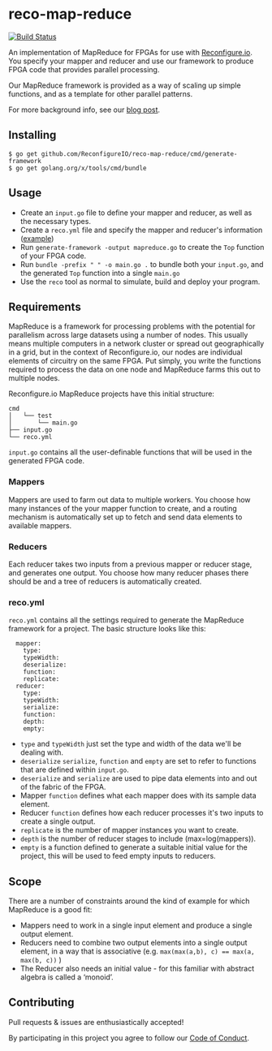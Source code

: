 # reco-map-reduce

[![Build Status](https://travis-ci.org/ReconfigureIO/reco-map-reduce.svg?branch=master)](https://travis-ci.org/ReconfigureIO/reco-map-reduce)

An implementation of MapReduce for FPGAs for use with [Reconfigure.io](https://reconfigure.io). You specify your mapper and reducer and use our framework to produce FPGA code that provides parallel processing.

Our MapReduce framework is provided as a way of scaling up simple functions, and as a template for other parallel patterns.

For more background info, see our [blog post](https://medium.com/the-recon/scaling-up-your-reconfigure-io-applications-17f2dbc797fc).

## Installing

```
$ go get github.com/ReconfigureIO/reco-map-reduce/cmd/generate-framework
$ go get golang.org/x/tools/cmd/bundle
```

## Usage

* Create an `input.go` file to define your mapper and reducer, as well as the necessary types.
* Create a `reco.yml` file and specify the mapper and reducer's information ([example](example/max/reco.yml))
* Run `generate-framework -output mapreduce.go` to create the `Top` function of your FPGA code.
* Run `bundle -prefix " " -o main.go .` to bundle both your `input.go`, and the generated `Top` function into a single `main.go`
* Use the `reco` tool as normal to simulate, build and deploy your program.

## Requirements

MapReduce is a framework for processing problems with the potential for parallelism across large datasets using a number of nodes. This usually means multiple computers in a network cluster or spread out geographically in a grid, but in the context of Reconfigure.io, our nodes are individual elements of circuitry on the same FPGA. Put simply, you write the functions required to process the data on one node and MapReduce farms this out to multiple nodes.

Reconfigure.io MapReduce projects have this initial structure:

    cmd
    │   └── test
    │       └── main.go
    ├── input.go
    └── reco.yml

`input.go` contains all the user-definable functions that will be used in the generated FPGA code.

### Mappers

Mappers are used to farm out data to multiple workers. You choose how many instances of the your mapper function to create, and a routing mechanism is automatically set up to fetch and send data elements to available mappers.

### Reducers

Each reducer takes two inputs from a previous mapper or reducer stage, and generates one output. You choose how many reducer phases there should be and a tree of reducers is automatically created.

### reco.yml

`reco.yml` contains all the settings required to generate the MapReduce framework for a project. The basic structure looks like this:

```
  mapper:
    type:
    typeWidth:
    deserialize:
    function:
    replicate:
  reducer:
    type:
    typeWidth:
    serialize:
    function:
    depth:
    empty:
```

* `type` and `typeWidth` just set the type and width of the data we'll be dealing with.
* `deserialize` `serialize`, `function` and `empty` are set to refer to functions that are defined within `input.go`.
* `deserialize` and `serialize` are used to pipe data elements into and out of the fabric of the FPGA.
* Mapper `function` defines what each mapper does with its sample data element.
* Reducer `function` defines how each reducer processes it's two inputs to create a single output.
* `replicate` is the number of mapper instances you want to create.
* `depth` is the number of reducer stages to include (max=log(mappers)).
* `empty` is a function defined to generate a suitable initial value for the project, this will be used to feed empty inputs to reducers.

## Scope

There are a number of constraints around the kind of example for which MapReduce is a good fit:

* Mappers need to work in a single input element and produce a single output element.
* Reducers need to combine two output elements into a single output element, in a way that is associative (e.g. `max(max(a,b), c) == max(a, max(b, c))` )
* The Reducer also needs an initial value - for this familiar with abstract algebra is called a ‘monoid’.


## Contributing

Pull requests & issues are enthusiastically accepted!

By participating in this project you agree to follow our [Code of Conduct](CODE_OF_CONDUCT.md).
